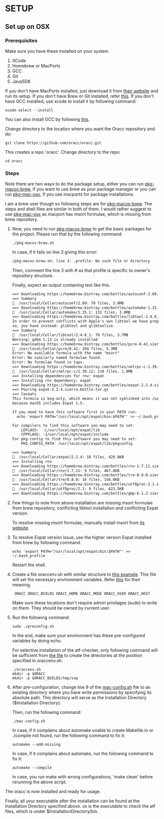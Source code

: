 # SETUP

## Set up on OSX

### Prerequisites

Make sure you have these installed on your system.

1. XCode
2. Homebrew or MacPorts
3. GCC
4. Git
5. JavaSDK

If you don't have MacPorts installed, just download it from [their website](https://www.macports.org/install.php) and run its setup.
If you don't have Brew or Git installed, refer [this](http://www.pyladies.com/blog/Get-Your-Mac-Ready-for-Python-Programming/).
If you don't have GCC installed, use xcode to install it by following command:

```commandline
xcode-select --install
```

You can also install GCC by following [this](https://www.mkyong.com/mac/how-to-install-gcc-compiler-on-mac-os-x/).

Change directory to the location where you want the Oracc repository and do:

```commandline
git clone https://github.com/oracc/oracc.git
```
	
This creates a repo 'oracc'.  Change directory to the repo:

```commandline
cd oracc
```

### Steps

Note there are two ways to do the package setup, either you can run [pkg-macos-brew](pkg-macos-brew.sh), 
if you want to use brew as your package manager or you can run [pkg-mac-osx](pkg-mac-osx.sh), if you use
macports for package installations. 

I am a brew user though so following steps are for [pkg-macos-brew](pkg-macos-brew.sh).
The steps and shell files are similar in both of them. I would rather suggest to use [pkg-mac-osx](pkg-mac-osx.sh) as
macport has msort formulae, which is missing from brew repository. 

1. Now, you need to run [pkg-macos-brew](pkg-macos-brew.sh) to get the basic packages for the project.
Please run that by the following command:

    ```commandline
    ./pkg-macos-brew.sh
    ```
    In case, if it fails on line 3 giving this error:

    ```txt
    /pkg-macos-brew.sh: line 3: .profile: No such file or directory
    ```

    Then, comment the line 3 with # as that profile is specific to owner's repository structure.

    Finally, expect an output containing text like this.

    ```txt
    ==> Downloading https://homebrew.bintray.com/bottles/autoconf-2.69.sierra.bottle
    ==> Summary
    🍺  /usr/local/Cellar/autoconf/2.69: 70 files, 3.0MB
    ==> Downloading https://homebrew.bintray.com/bottles/automake-1.15.1.sierra.bott
    🍺  /usr/local/Cellar/automake/1.15.1: 131 files, 3.0MB
    ==> Downloading https://homebrew.bintray.com/bottles/libtool-2.4.6_1.sierra.bott
    In order to prevent conflicts with Apple's own libtool we have prepended a "g"
    so, you have instead: glibtool and glibtoolize.
    ==> Summary
    🍺  /usr/local/Cellar/libtool/2.4.6_1: 70 files, 3.7MB
    Warning: gdbm 1.13 is already installed
    ==> Downloading https://homebrew.bintray.com/bottles/pcre-8.41.sierra.bottle.tar
    🍺  /usr/local/Cellar/pcre/8.41: 204 files, 5.3MB
    Error: No available formula with the name "msort"
    Error: No similarly named formulae found.
    Error: No formulae found in taps.
    ==> Downloading https://homebrew.bintray.com/bottles/xmlrpc-c-1.39.12.sierra.bot
    🍺  /usr/local/Cellar/xmlrpc-c/1.39.12: 110 files, 1.9MB
    ==> Installing dependencies for rnv: expat
    ==> Installing rnv dependency: expat
    ==> Downloading https://homebrew.bintray.com/bottles/expat-2.2.4.sierra.bottle.t
    ==> Pouring expat-2.2.4.sierra.bottle.tar.gz
    ==> Caveats
    This formula is keg-only, which means it was not symlinked into /usr/local,
    because macOS includes Expat 1.5.
    
    If you need to have this software first in your PATH run:
      echo 'export PATH="/usr/local/opt/expat/bin:$PATH"' >> ~/.bash_profile
    
    For compilers to find this software you may need to set:
        LDFLAGS:  -L/usr/local/opt/expat/lib
        CPPFLAGS: -I/usr/local/opt/expat/include
    For pkg-config to find this software you may need to set:
        PKG_CONFIG_PATH: /usr/local/opt/expat/lib/pkgconfig
    
    ==> Summary
    🍺  /usr/local/Cellar/expat/2.2.4: 18 files, 429.8KB
    ==> Installing rnv
    ==> Downloading https://homebrew.bintray.com/bottles/rnv-1.7.11.sierra.bottle.ta
    🍺  /usr/local/Cellar/rnv/1.7.11: 9 files, 467.8KB
    ==> Downloading https://homebrew.bintray.com/bottles/tre-0.8.0.sierra.bottle.tar
    🍺  /usr/local/Cellar/tre/0.8.0: 16 files, 156.0KB
    ==> Downloading https://homebrew.bintray.com/bottles/utf8proc-2.1.sierra.bottle.
    🍺  /usr/local/Cellar/utf8proc/2.1: 9 files, 623.5KB
    ==> Downloading https://homebrew.bintray.com/bottles/gmp-6.1.2.sierra.bottle.1.t
    ```

2. Few things to note from above installation are missing msort formulae from brew repository, 
conflicting libtool installation and conflicting Expat version. 

    To resolve missing msort formulae, manually install msort from [its website](http://billposer.org/Software/msort.html).


3. To resolve Expat version issue, use the higher version Expat installed from brew by following command.

    ```commandline
    echo 'export PATH="/usr/local/opt/expat/bin:$PATH"' >> ~/.bash_profile
    ```
    
    Restart the shell.
    
4. Create a file oraccenv.sh with similar structure to [this example](oraccenv.example).
   This file will set the necessary environment variables. Refer [this](ORACC-INSTALL) for their meaning.
   
   ```commandline
    ORACC ORACC_BUILDS ORACC_HOME ORACC_MODE ORACC_USER ORACC_HOST
    ```
   Make sure these locations don't require admin privilages (sudo) to write on them.
   They should be owned by current user.
   
5. Run the following command:

    ```commandline
    sudo ./preconfig.sh
    ```   
    In the end, make sure your environment has these pre-configured variables by doing echo.
    
    For selective installation of the atf-checker, only following command will be sufficient from [the file](preconfig.sh) 
    to create the directories at the position specified in oraccenv.sh.
    
    ```commandline
    ./oraccenv.sh
    mkdir -p $ORACC
    mkdir -p $ORACC_BUILDS/tmp/sop
    ```

6. After pre-configuration, change line 9 of the [mac-config.sh](mac-config.sh) file to an existing directory where you have write permissions by specifying its absolute path.
   This directory will serve as the Installation Directory ($Installation Directory). 

    Then, run the following command:

    ```commandline
    ./mac-config.sh
    ```
    
    In case, if it complains about automake unable to create Makefile.in or ./compile not found, run the following command to 	fix it:
    
    ```commandline
    automake --add-missing
    ```
    
    In case, if it complains about automake, run the following command to fix it:
    
    ```commandline
    automake --compile
    ```
    
    In case, you run make with wrong configurations, 'make clean' before rerunning the above script.
    
The oracc is now installed and ready for usage.

Finally, all your executable after the installation can be found at the Installation Directory specified above.
ox is the executable to check the atf files, which is under $InstallationDirectory/bin.
    

